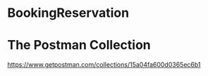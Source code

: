 # BookingReservation


# The Postman Collection

https://www.getpostman.com/collections/15a04fa600d0365ec6b1
